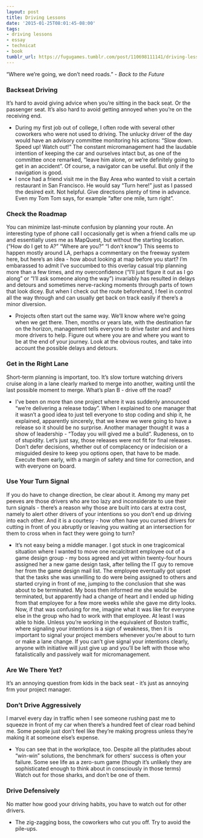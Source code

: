 ```yaml
---
layout: post
title: Driving Lessons
date: '2015-01-25T08:01:45-08:00'
tags:
- driving lessons
- essay
- technicat
- book
tumblr_url: https://fugugames.tumblr.com/post/110698111141/driving-lessons
---
```

“Where we’re going, we don’t need roads.” -&nbsp;_Back to the Future_

### Backseat Driving
It’s hard to avoid giving advice when you’re sitting in the back seat. Or the passenger seat. It’s also hard to avoid getting annoyed when you’re on the receiving end.
- During my first job out of college, I often rode with several other coworkers who were not used to driving. The unlucky driver of the day would have an advisory committee monitoring his actions: “Slow down. Speed up! Watch out!” The constant micromanagement had the laudable intention of keeping the car and ourselves intact but, as one of the committee once remarked, “leave him alone, or we’re definitely going to get in an accident”.
Of course, a navigator can be useful. But only if the navigation is good.
- I once had a friend visit me in the Bay Area who wanted to visit a certain restaurant in San Francisco. He would say “Turn here!” just as I passed the desired exit. Not helpful.
Give directions plenty of time in advance. Even my Tom Tom says, for example “after one mile, turn right”.

### Check the Roadmap
You can minimize last-minute confusion by planning your route. An interesting type of phone call I occasionally get is when a friend calls me up and essentially uses me as MapQuest, but without the starting location. (“How do I get to A?” “Where are you?” “I don’t know”) This seems to happen mostly around LA, perhaps a commentary on the freeway system here, but here’s an idea - how about looking at map before you start? I’m embarassed to admit I’ve succumbed to this overlay casual trip planning more than a few times, and my overconfidence (“I’ll just figure it out as I go along” or “I’ll ask someone along the way”) invariably has resulted in delays and detours and sometimes nerve-racking moments through parts of town that look dicey. But when I check out the route beforehand, I feel in control all the way through and can usually get back on track easily if there’s a minor diversion.
- Projects often start out the same way. We’ll know where we’re going when we get there. Then, months or years late, with the destination far on the horizon, management tells everyone to drive faster and and hires more drivers to help.
Figure out where you are and where you want to be at the end of your journey. Look at the obvious routes, and take into account the possible delays and detours.

### Get in the Right Lane
Short-term planning is important, too. It’s slow torture watching drivers cruise along in a lane clearly marked to merge into another, waiting until the last possible moment to merge. What’s plan B - drive off the road?
- I’ve been on more than one project where it was suddenly announced “we’re delivering a release today”. When I explained to one manager that it wasn’t a good idea to just tell everyone to stop coding and ship it, he explained, apparently sincerely, that we knew we were going to have a release so it should be no surprise. Another manager thought it was a show of leadership - “Today you will gived me a build”. Rudeness, on to of stupidity. Let’s just say, those releases were not fit for final releases.
Don’t defer decisions, whether out of complacency or indecision or a misguided desire to keep you options open, that have to be made. Execute them early, with a margin of safety and time for correction, and with everyone on board.

### Use Your Turn Signal
If you do have to change direction, be clear about it. Among my many pet peeves are those drivers who are too lazy and inconsiderate to use their turn signals - there’s a reason why those are built into cars at extra cost, namely to alert other drivers of your intentions so you don’t end up driving into each other. And it is a courtesy - how often have you cursed drivers for cutting in front of you abruptly or leaving you waiting at an intersection for them to cross when in fact they were going to turn?
- It’s not easy being a middle manager. I got stuck in one tragicomical situation where I wanted to move one recalcitrant employee out of a game design group - my boss agreed and yet within twenty-four hours assigned her a new game design task, after telling the IT guy to remove her from the game design mail list. The employee eventually got upset that the tasks she was unwilling to do were being assigned to others and started crying in front of me, jumping to the conclusion that she was about to be terminated. My boss then informed me she would be terminated, but apparently had a change of heart and I ended up hiding from that employee for a few more weeks while she gave me dirty looks. Now, if that was confusing for me, imagine what it was like for everyone else in the group who had to work with that employee. At least I was able to hide.
Unless you’re working in the equivalent of Boston traffic, where signaling your intentions is a sign of weakness, then it is important to signal your project members whenever you’re about to turn or make a lane change. If you can’t give signal your intentions clearly, anyone with initiative will just give up and you’ll be left with those who fatalistically and passively wait for micromanagement.

### Are We There Yet?
It’s an annoying question from kids in the back seat - it’s just as annoying frm your project manager.

### Don’t Drive Aggressively
I marvel every day in traffic when I see someone rushing past me to squeeze in front of my car when there’s a hundred feet of clear road behind me. Some people just don’t feel like they’re making progress unless they’re making it at someone else’s expense.
- You can see that in the workplace, too. Despite all the platitudes about “win-win” solutions, the benchmark for others’ success is often your failure. Some see life as a zero-sum game (though it’s unlikely they are sophisticated enough to think about in consciously in those terms) Watch out for those sharks, and don’t be one of them.

### Drive Defensively
No matter how good your driving habits, you have to watch out for other drivers.
- The zig-zagging boss, the coworkers who cut you off.
Try to avoid the pile-ups.
